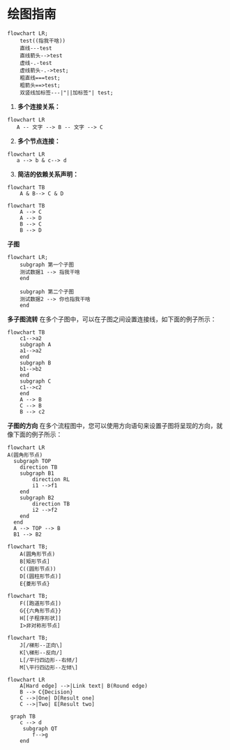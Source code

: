 # 绘图指南

```mermaid
flowchart LR;
	test((指我干啥))
	直线---test
	直线箭头-->test
	虚线-.-test
	虚线箭头-.->test;
	粗直线===test;
	粗箭头==>test;
	双竖线加标签---|"||加标签"| test;
```

1. **多个连接关系：**

```mermaid
flowchart LR
   A -- 文字 --> B -- 文字 --> C
```

2. **多个节点连接：**

```mermaid
flowchart LR
   a --> b & c--> d
```

3. **简洁的依赖关系声明：**

```mermaid
flowchart TB
    A & B--> C & D
```

```mermaid
flowchart TB
    A --> C
    A --> D
    B --> C
    B --> D
```

**子图**

```mermaid
flowchart LR;
	subgraph 第一个子图
	测试数据1 --> 指我干啥
	end

	subgraph 第二个子图
	测试数据2 --> 你也指我干啥
	end
```

**多子图流转**
在多个子图中，可以在子图之间设置连接线，如下面的例子所示：

```mermaid
flowchart TB
    c1-->a2
    subgraph A
    a1-->a2
    end
    subgraph B
    b1-->b2
    end
    subgraph C
    c1-->c2
    end
    A --> B
    C --> B
    B --> c2
```

**子图的方向**
在多个流程图中，您可以使用方向语句来设置子图将呈现的方向，就像下面的例子所示：

```mermaid
flowchart LR
A(圆角形节点)
  subgraph TOP
    direction TB
    subgraph B1
        direction RL
        i1 -->f1
    end
    subgraph B2
        direction TB
        i2 -->f2
    end
  end
  A --> TOP --> B
  B1 --> B2
```

```mermaid
flowchart TB;
	A(圆角形节点)
	B[矩形节点]
	C((圆形节点))
	D[(圆柱形节点)]
	E{菱形节点}
```

```mermaid
flowchart TB;
	F([跑道形节点])
	G{{六角形节点}}
	H[[子程序形状]]
	I>非对称形节点]
```

```mermaid
flowchart TB;
	J[/梯形--正向\]
	K[\梯形--反向/]
	L[/平行四边形--右倾/]
	M[\平行四边形--左倾\]
```

```mermaid
flowchart LR
    A[Hard edge] -->|Link text| B(Round edge)
    B --> C{Decision}
    C -->|One| D[Result one]
    C -->|Two| E[Result two]

```

```mermaid
 graph TB
 	c --> d
     subgraph QT
    	f-->g
    end
```

